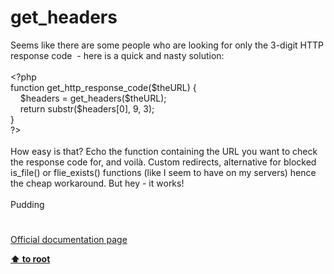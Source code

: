 # get_headers




<div class="phpcode"><span class="html">
Seems like there are some people who are looking for only the 3-digit HTTP response code&#xA0; - here is a quick and nasty solution:<br><br><span class="default">&lt;?php<br></span><span class="keyword">function </span><span class="default">get_http_response_code</span><span class="keyword">(</span><span class="default">$theURL</span><span class="keyword">) {<br>&#xA0; &#xA0; </span><span class="default">$headers </span><span class="keyword">= </span><span class="default">get_headers</span><span class="keyword">(</span><span class="default">$theURL</span><span class="keyword">);<br>&#xA0; &#xA0; return </span><span class="default">substr</span><span class="keyword">(</span><span class="default">$headers</span><span class="keyword">[</span><span class="default">0</span><span class="keyword">], </span><span class="default">9</span><span class="keyword">, </span><span class="default">3</span><span class="keyword">);<br>}<br></span><span class="default">?&gt;<br></span><br>How easy is that? Echo the function containing the URL you want to check the response code for, and voil&#xE0;. Custom redirects, alternative for blocked is_file() or flie_exists() functions (like I seem to have on my servers) hence the cheap workaround. But hey - it works!<br><br>Pudding</span>
</div>
  

#

[Official documentation page](https://www.php.net/manual/en/function.get-headers.php)

**[⬆ to root](/)**